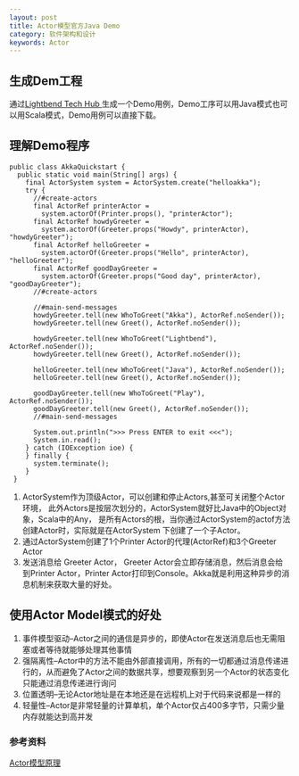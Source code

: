 ```yaml
---
layout: post
title: Actor模型官方Java Demo
category: 软件架构和设计
keywords: Actor
---
```


## 生成Dem工程
通过[Lightbend Tech Hub ](https://developer.lightbend.com/start/?group=akka&project=akka-quickstart-java) 生成一个Demo用例，Demo工序可以用Java模式也可以用Scala模式，Demo用例可以直接下载。

## 理解Demo程序
	
	public class AkkaQuickstart {
	  public static void main(String[] args) {
	    final ActorSystem system = ActorSystem.create("helloakka");
	    try {
	      //#create-actors
	      final ActorRef printerActor = 
	        system.actorOf(Printer.props(), "printerActor");
	      final ActorRef howdyGreeter = 
	        system.actorOf(Greeter.props("Howdy", printerActor), "howdyGreeter");
	      final ActorRef helloGreeter = 
	        system.actorOf(Greeter.props("Hello", printerActor), "helloGreeter");
	      final ActorRef goodDayGreeter = 
	        system.actorOf(Greeter.props("Good day", printerActor), "goodDayGreeter");
	      //#create-actors
	
	      //#main-send-messages
	      howdyGreeter.tell(new WhoToGreet("Akka"), ActorRef.noSender());
	      howdyGreeter.tell(new Greet(), ActorRef.noSender());
	
	      howdyGreeter.tell(new WhoToGreet("Lightbend"), ActorRef.noSender());
	      howdyGreeter.tell(new Greet(), ActorRef.noSender());
	
	      helloGreeter.tell(new WhoToGreet("Java"), ActorRef.noSender());
	      helloGreeter.tell(new Greet(), ActorRef.noSender());
	
	      goodDayGreeter.tell(new WhoToGreet("Play"), ActorRef.noSender());
	      goodDayGreeter.tell(new Greet(), ActorRef.noSender());
	      //#main-send-messages
	
	      System.out.println(">>> Press ENTER to exit <<<");
	      System.in.read();
	    } catch (IOException ioe) {
	    } finally {
	      system.terminate();
	    }
	 }   
    
1. ActorSystem作为顶级Actor，可以创建和停止Actors,甚至可关闭整个Actor环境，
此外Actors是按层次划分的，ActorSystem就好比Java中的Object对象，Scala中的Any，
是所有Actors的根，当你通过ActorSystem的actof方法创建Actor时，实际就是在ActorSystem
下创建了一个子Actor。
2. 通过ActorSystem创建了1个Printer Actor的代理(ActorRef)和3个Greeter Actor
3. 发送消息给 Greeter Actor， Greeter Actor会立即存储消息，然后消息会给到Printer Actor，Printer Actor打印到Console。Akka就是利用这种异步的消息机制来获取大量的好处。

## 使用Actor Model模式的好处
1. 事件模型驱动–Actor之间的通信是异步的，即使Actor在发送消息后也无需阻塞或者等待就能够处理其他事情
2. 强隔离性–Actor中的方法不能由外部直接调用，所有的一切都通过消息传递进行的，从而避免了Actor之间的数据共享，想要观察到另一个Actor的状态变化只能通过消息传递进行询问
3. 位置透明–无论Actor地址是在本地还是在远程机上对于代码来说都是一样的
4. 轻量性–Actor是非常轻量的计算单机，单个Actor仅占400多字节，只需少量内存就能达到高并发

### 参考资料
[Actor模型原理](https://www.cnblogs.com/MOBIN/p/7236893.html)




